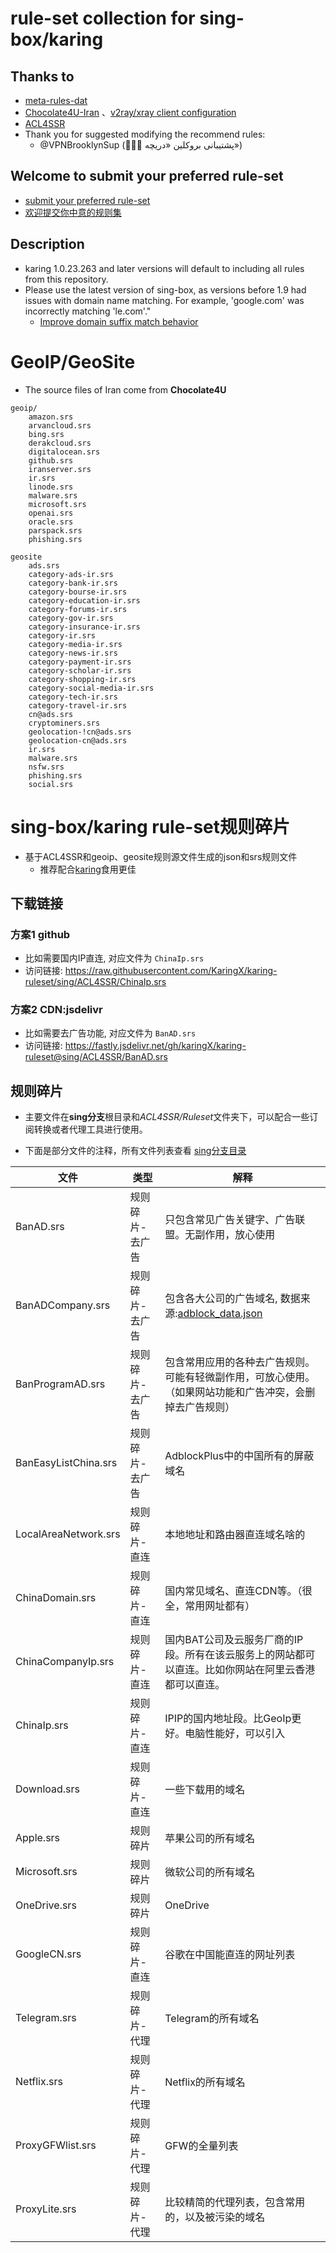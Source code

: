 # rule-set collection for sing-box/karing

## Thanks to
- [meta-rules-dat](https://github.com/MetaCubeX/meta-rules-dat/raw/sing/geo)
- [Chocolate4U-Iran](https://github.com/Chocolate4U/Iran-sing-box-rules/tree/rule-set?tab=readme-ov-file) 、[v2ray/xray client configuration](https://github.com/Chocolate4U/Iran-v2ray-rules?tab=readme-ov-file#computer-usage)
- [ACL4SSR](https://github.com/ACL4SSR/ACL4SSR)
- Thank you for suggested modifying the recommend rules:
    - @VPNBrooklynSup (🧑🏻‍💻 پشتیبانی بروکلین «دریچه»)


## Welcome to submit your preferred rule-set
- [submit your preferred rule-set](https://github.com/KaringX/karing-ruleset/issues/2)
- [欢迎提交你中意的规则集](https://github.com/KaringX/karing-ruleset/issues/1)

## Description
- karing 1.0.23.263 and later versions will default to including all rules from this repository.
- Please use the latest version of sing-box, as versions before 1.9 had issues with domain name matching. For example, 'google.com' was incorrectly matching 'le.com'."
    - [Improve domain suffix match behavior](https://github.com/SagerNet/sing/commit/4d96f15eca075f4b5535053304d54812fdfa96e0)

# GeoIP/GeoSite
- The source files of Iran come from **Chocolate4U**
```
geoip/
    amazon.srs
    arvancloud.srs
    bing.srs
    derakcloud.srs
    digitalocean.srs
    github.srs
    iranserver.srs
    ir.srs
    linode.srs
    malware.srs
    microsoft.srs
    openai.srs
    oracle.srs
    parspack.srs
    phishing.srs

geosite
    ads.srs
    category-ads-ir.srs
    category-bank-ir.srs
    category-bourse-ir.srs
    category-education-ir.srs
    category-forums-ir.srs
    category-gov-ir.srs
    category-insurance-ir.srs
    category-ir.srs
    category-media-ir.srs
    category-news-ir.srs
    category-payment-ir.srs
    category-scholar-ir.srs
    category-shopping-ir.srs
    category-social-media-ir.srs
    category-tech-ir.srs
    category-travel-ir.srs
    cn@ads.srs
    cryptominers.srs
    geolocation-!cn@ads.srs
    geolocation-cn@ads.srs
    ir.srs
    malware.srs
    nsfw.srs
    phishing.srs
    social.srs

```



# sing-box/karing rule-set规则碎片
- 基于ACL4SSR和geoip、geosite规则源文件生成的json和srs规则文件
    - 推荐配合[karing](https://github.com/KaringX/karing)食用更佳

## 下载链接
### 方案1 github
- 比如需要国内IP直连, 对应文件为 `ChinaIp.srs`
- 访问链接:
https://raw.githubusercontent.com/KaringX/karing-ruleset/sing/ACL4SSR/ChinaIp.srs

### 方案2 CDN:jsdelivr
- 比如需要去广告功能, 对应文件为 `BanAD.srs`
- 访问链接:
https://fastly.jsdelivr.net/gh/karingX/karing-ruleset@sing/ACL4SSR/BanAD.srs

## 规则碎片

- 主要文件在**sing分支**根目录和*ACL4SSR/Ruleset*文件夹下，可以配合一些订阅转换或者代理工具进行使用。

- 下面是部分文件的注释，所有文件列表查看 [sing分支目录](https://github.com/KaringX/karing-ruleset/tree/sing)

| 文件                   | 类型                 | 解释                                                         |
| ---------------------- | -------------------- | ------------------------------------------------------------ |
| BanAD.srs             | 规则碎片-去广告      | 只包含常见广告关键字、广告联盟。无副作用，放心使用           |
| BanADCompany.srs             | 规则碎片-去广告      | 包含各大公司的广告域名, 数据来源:[adblock_data.json](https://github.com/d3ward/toolz/raw/master/src/data/adblock_data.json)           |
| BanProgramAD.srs      | 规则碎片-去广告      | 包含常用应用的各种去广告规则。可能有轻微副作用，可放心使用。（如果网站功能和广告冲突，会删掉去广告规则） |
| BanEasyListChina.srs  | 规则碎片-去广告      | AdblockPlus中的中国所有的屏蔽域名                            |
| LocalAreaNetwork.srs  | 规则碎片-直连        | 本地地址和路由器直连域名啥的                                 |
| ChinaDomain.srs       | 规则碎片-直连        | 国内常见域名、直连CDN等。（很全，常用网址都有）              |
| ChinaCompanyIp.srs    | 规则碎片-直连        | 国内BAT公司及云服务厂商的IP段。所有在该云服务上的网站都可以直连。比如你网站在阿里云香港都可以直连。 |
| ChinaIp.srs           | 规则碎片-直连        | IPIP的国内地址段。比GeoIp更好。电脑性能好，可以引入          |
| Download.srs          | 规则碎片-直连        | 一些下载用的域名                                             |
| Apple.srs             | 规则碎片             | 苹果公司的所有域名                                           |
| Microsoft.srs         | 规则碎片             | 微软公司的所有域名                                           |
| OneDrive.srs          | 规则碎片             | OneDrive                                                     |
| GoogleCN.srs          | 规则碎片-直连        | 谷歌在中国能直连的网址列表                                   |
| Telegram.srs          | 规则碎片-代理        | Telegram的所有域名                                           |
| Netflix.srs           | 规则碎片-代理        | Netflix的所有域名                                            |
| ProxyGFWlist.srs      | 规则碎片-代理        | GFW的全量列表                                                |
| ProxyLite.srs         | 规则碎片-代理        | 比较精简的代理列表，包含常用的，以及被污染的域名             |




